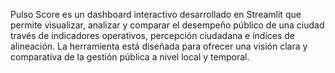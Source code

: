 Pulso Score es un dashboard interactivo desarrollado en Streamlit que permite visualizar, analizar y comparar el desempeño público de una ciudad través de indicadores operativos, percepción ciudadana e índices de alineación. La herramienta está diseñada para ofrecer una visión clara y comparativa de la gestión pública a nivel local y temporal.
